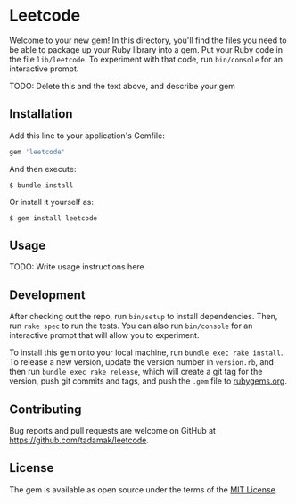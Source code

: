 # Leetcode

Welcome to your new gem! In this directory, you'll find the files you need to be able to package up your Ruby library into a gem. Put your Ruby code in the file `lib/leetcode`. To experiment with that code, run `bin/console` for an interactive prompt.

TODO: Delete this and the text above, and describe your gem

## Installation

Add this line to your application's Gemfile:

```ruby
gem 'leetcode'
```

And then execute:

    $ bundle install

Or install it yourself as:

    $ gem install leetcode

## Usage

TODO: Write usage instructions here

## Development

After checking out the repo, run `bin/setup` to install dependencies. Then, run `rake spec` to run the tests. You can also run `bin/console` for an interactive prompt that will allow you to experiment.

To install this gem onto your local machine, run `bundle exec rake install`. To release a new version, update the version number in `version.rb`, and then run `bundle exec rake release`, which will create a git tag for the version, push git commits and tags, and push the `.gem` file to [rubygems.org](https://rubygems.org).

## Contributing

Bug reports and pull requests are welcome on GitHub at https://github.com/tadamak/leetcode.


## License

The gem is available as open source under the terms of the [MIT License](https://opensource.org/licenses/MIT).
